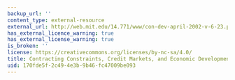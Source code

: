 ```yaml
---
backup_url: ''
content_type: external-resource
external_url: http://web.mit.edu/14.771/www/con-dev-april-2002-v-6-23.pdf
has_external_licence_warning: true
has_external_license_warning: true
is_broken: ''
license: https://creativecommons.org/licenses/by-nc-sa/4.0/
title: Contracting Constraints, Credit Markets, and Economic Development" (PDF)
uid: 170fde5f-2c49-4e3b-9b46-fc47009be093
---
```

